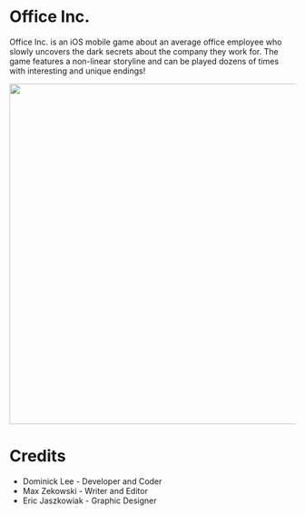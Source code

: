 # Office Inc.
Office Inc. is an iOS mobile game about an average office employee who slowly uncovers the dark secrets about the company they work for. The game features a non-linear storyline and can be played dozens of times with interesting and unique endings!

<p style="text-align:center">
  <img src="https://github.com/domogami/Office_Inc/blob/master/Demo/demo.gif" height="600">
</p>

# Credits
- Dominick Lee - Developer and Coder
- Max Zekowski - Writer and Editor
- Eric Jaszkowiak - Graphic Designer
